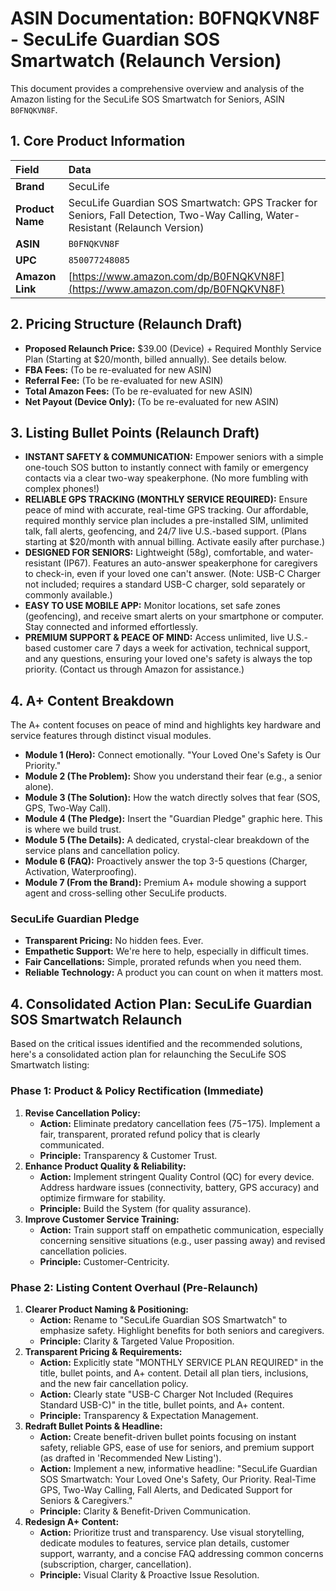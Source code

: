 # ASIN Documentation: B0FNQKVN8F - SecuLife Guardian SOS Smartwatch (Relaunch Version)

This document provides a comprehensive overview and analysis of the Amazon listing for the SecuLife SOS Smartwatch for Seniors, ASIN `B0FNQKVN8F`.

## 1. Core Product Information

| Field            | Data                                                                                             |
| :--------------- | :----------------------------------------------------------------------------------------------- |
| **Brand**        | SecuLife                                                                                         |
| **Product Name** | SecuLife Guardian SOS Smartwatch: GPS Tracker for Seniors, Fall Detection, Two-Way Calling, Water-Resistant (Relaunch Version) |
| **ASIN**         | `B0FNQKVN8F`
| **UPC** | `850077248085`                                                                                   |
| **Amazon Link**  | [https://www.amazon.com/dp/B0FNQKVN8F](https://www.amazon.com/dp/B0FNQKVN8F)                     |

## 2. Pricing Structure (Relaunch Draft)

*   **Proposed Relaunch Price:** $39.00 (Device) + Required Monthly Service Plan (Starting at $20/month, billed annually). See details below.
*   **FBA Fees:** (To be re-evaluated for new ASIN)
*   **Referral Fee:** (To be re-evaluated for new ASIN)
*   **Total Amazon Fees:** (To be re-evaluated for new ASIN)
*   **Net Payout (Device Only):** (To be re-evaluated for new ASIN)

## 3. Listing Bullet Points (Relaunch Draft)

*   **INSTANT SAFETY & COMMUNICATION:** Empower seniors with a simple one-touch SOS button to instantly connect with family or emergency contacts via a clear two-way speakerphone. (No more fumbling with complex phones!)
*   **RELIABLE GPS TRACKING (MONTHLY SERVICE REQUIRED):** Ensure peace of mind with accurate, real-time GPS tracking. Our affordable, required monthly service plan includes a pre-installed SIM, unlimited talk, fall alerts, geofencing, and 24/7 live U.S.-based support. (Plans starting at $20/month with annual billing. Activate easily after purchase.)
*   **DESIGNED FOR SENIORS:** Lightweight (58g), comfortable, and water-resistant (IP67). Features an auto-answer speakerphone for caregivers to check-in, even if your loved one can't answer. (Note: USB-C Charger not included; requires a standard USB-C charger, sold separately or commonly available.)
*   **EASY TO USE MOBILE APP:** Monitor locations, set safe zones (geofencing), and receive smart alerts on your smartphone or computer. Stay connected and informed effortlessly.
*   **PREMIUM SUPPORT & PEACE OF MIND:** Access unlimited, live U.S.-based customer care 7 days a week for activation, technical support, and any questions, ensuring your loved one's safety is always the top priority. (Contact us through Amazon for assistance.)

## 4. A+ Content Breakdown

The A+ content focuses on peace of mind and highlights key hardware and service features through distinct visual modules.

*   **Module 1 (Hero):** Connect emotionally. "Your Loved One's Safety is Our Priority."
*   **Module 2 (The Problem):** Show you understand their fear (e.g., a senior alone).
*   **Module 3 (The Solution):** How the watch directly solves that fear (SOS, GPS, Two-Way Call).
*   **Module 4 (The Pledge):** Insert the "Guardian Pledge" graphic here. This is where we build trust.
*   **Module 5 (The Details):** A dedicated, crystal-clear breakdown of the service plans and cancellation policy.
*   **Module 6 (FAQ):** Proactively answer the top 3-5 questions (Charger, Activation, Waterproofing).
*   **Module 7 (From the Brand):** Premium A+ module showing a support agent and cross-selling other SecuLife products.

### SecuLife Guardian Pledge

*   **Transparent Pricing:** No hidden fees. Ever.
*   **Empathetic Support:** We're here to help, especially in difficult times.
*   **Fair Cancellations:** Simple, prorated refunds when you need them.
*   **Reliable Technology:** A product you can count on when it matters most.

## 4. Consolidated Action Plan: SecuLife Guardian SOS Smartwatch Relaunch

Based on the critical issues identified and the recommended solutions, here's a consolidated action plan for relaunching the SecuLife SOS Smartwatch listing:

### Phase 1: Product & Policy Rectification (Immediate)

1.  **Revise Cancellation Policy:**
    *   **Action:** Eliminate predatory cancellation fees ($75-$175). Implement a fair, transparent, prorated refund policy that is clearly communicated.
    *   **Principle:** Transparency & Customer Trust.
2.  **Enhance Product Quality & Reliability:**
    *   **Action:** Implement stringent Quality Control (QC) for every device. Address hardware issues (connectivity, battery, GPS accuracy) and optimize firmware for stability.
    *   **Principle:** Build the System (for quality assurance).
3.  **Improve Customer Service Training:**
    *   **Action:** Train support staff on empathetic communication, especially concerning sensitive situations (e.g., user passing away) and revised cancellation policies.
    *   **Principle:** Customer-Centricity.

### Phase 2: Listing Content Overhaul (Pre-Relaunch)

1.  **Clearer Product Naming & Positioning:**
    *   **Action:** Rename to "SecuLife Guardian SOS Smartwatch" to emphasize safety. Highlight benefits for both seniors and caregivers.
    *   **Principle:** Clarity & Targeted Value Proposition.
2.  **Transparent Pricing & Requirements:**
    *   **Action:** Explicitly state "MONTHLY SERVICE PLAN REQUIRED" in the title, bullet points, and A+ content. Detail all plan tiers, inclusions, and the new fair cancellation policy.
    *   **Action:** Clearly state "USB-C Charger Not Included (Requires Standard USB-C)" in the title, bullet points, and A+ content.
    *   **Principle:** Transparency & Expectation Management.
3.  **Redraft Bullet Points & Headline:**
    *   **Action:** Create benefit-driven bullet points focusing on instant safety, reliable GPS, ease of use for seniors, and premium support (as drafted in 'Recommended New Listing').
    *   **Action:** Implement a new, informative headline: "SecuLife Guardian SOS Smartwatch: Your Loved One's Safety, Our Priority. Real-Time GPS, Two-Way Calling, Fall Alerts, and Dedicated Support for Seniors & Caregivers."
    *   **Principle:** Clarity & Benefit-Driven Communication.
4.  **Redesign A+ Content:**
    *   **Action:** Prioritize trust and transparency. Use visual storytelling, dedicate modules to features, service plan details, customer support, warranty, and a concise FAQ addressing common concerns (subscription, charger, cancellation).
    *   **Principle:** Visual Clarity & Proactive Issue Resolution.
